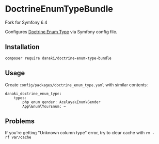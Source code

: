 # DoctrineEnumTypeBundle

Fork for Symfony 6.4  

Configures [Doctrine Enum Type](https://github.com/acelaya/doctrine-enum-type) via Symfony config file.

## Installation

```
composer require danaki/doctrine-enum-type-bundle
```

## Usage

Create `config/packages/doctrine_enum_type.yaml` with similar contents:
```
danaki_doctrine_enum_type:
    types:
        php_enum_gender: Acelaya\Enum\Gender
        App\Enum\YourEnum: ~
```

## Problems

If you're getting "Unknown column type" error, try to clear cache with `rm -rf var/cache`
